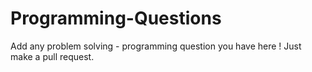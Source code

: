 # Programming-Questions
Add any problem solving - programming question you have here ! Just make a pull request.
